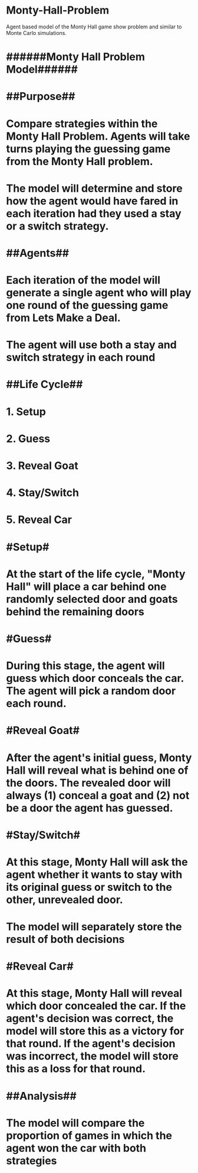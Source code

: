 # Monty-Hall-Problem
Agent based model of the Monty Hall game show problem and similar to Monte Carlo simulations.

# ######Monty Hall Problem Model######
# 
# ##Purpose##
# Compare strategies within the Monty Hall Problem. Agents will take turns playing the guessing game from the Monty Hall problem.
# The model will determine and store how the agent would have fared in each iteration had they used a stay or a switch strategy.
# 
# ##Agents##
# Each iteration of the model will generate a single agent who will play one round of the guessing game from Lets Make a Deal.
# The agent will use both a stay and switch strategy in each round
# 
# ##Life Cycle##
# 1. Setup
# 2. Guess
# 3. Reveal Goat
# 4. Stay/Switch
# 5. Reveal Car
# 
# #Setup#
# At the start of the life cycle, "Monty Hall" will place a car behind one randomly selected door and goats behind the remaining doors
# 
# #Guess#
# During this stage, the agent will guess which door conceals the car. The agent will pick a random door each round.
# 
# #Reveal Goat#
# After the agent's initial guess, Monty Hall will reveal what is behind one of the doors. The revealed door will always (1) conceal a goat and (2) not be a door the agent has guessed.
# 
# #Stay/Switch#
# At this stage, Monty Hall will ask the agent whether it wants to stay with its original guess or switch to the other, unrevealed door.
# The model will separately store the result of both decisions
# 
# #Reveal Car#
# At this stage, Monty Hall will reveal which door concealed the car. If the agent's decision was correct, the model will store this as a victory for that round. If the agent's decision was incorrect, the model will store this as a loss for that round.
# 
# ##Analysis##
# The model will compare the proportion of games in which the agent won the car with both strategies

